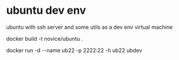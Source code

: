 # ubuntu dev env
ubuntu with ssh server and some utils as a dev env virtual machine

docker build -t novice/ubuntu .

docker run -d --name ub22 -p 2222:22 -h ub22 ubdev